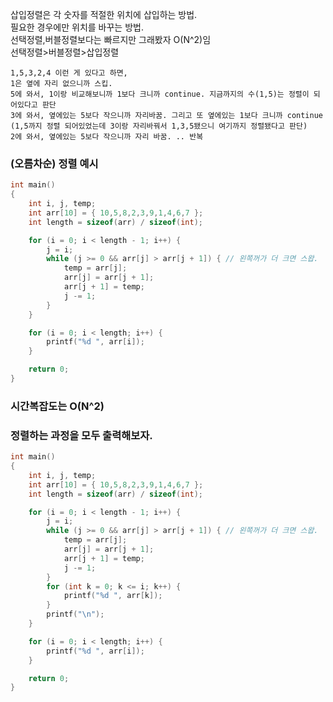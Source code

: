삽입정렬은 각 숫자를 적절한 위치에 삽입하는 방법.<br>
필요한 경우에만 위치를 바꾸는 방법.<br>
선택정렬,버블정렬보다는 빠르지만 그래봤자 O(N^2)임<br>
선택정렬>버블정렬>삽입정렬<br>
```
1,5,3,2,4 이런 게 있다고 하면,
1은 옆에 자리 없으니까 스킵. 
5에 와서, 1이랑 비교해보니까 1보다 크니까 continue. 지금까지의 수(1,5)는 정렬이 되어있다고 판단
3에 와서, 옆에있는 5보다 작으니까 자리바꿈. 그리고 또 옆에있는 1보다 크니까 continue (1,5까지 정렬 되어있었는데 3이랑 자리바꿔서 1,3,5됐으니 여기까지 정렬됐다고 판단)
2에 와서, 옆에있는 5보다 작으니까 자리 바꿈. .. 반복
```
### (오름차순) 정렬 예시
```c
int main()
{
	int i, j, temp;
	int arr[10] = { 10,5,8,2,3,9,1,4,6,7 };
	int length = sizeof(arr) / sizeof(int);

	for (i = 0; i < length - 1; i++) {
		j = i;
		while (j >= 0 && arr[j] > arr[j + 1]) { // 왼쪽꺼가 더 크면 스왑.
			temp = arr[j];
			arr[j] = arr[j + 1];
			arr[j + 1] = temp;
			j -= 1;
		}
	}

	for (i = 0; i < length; i++) {
		printf("%d ", arr[i]);
	}

	return 0;
}
```
### 시간복잡도는 O(N^2)

### 정렬하는 과정을 모두 출력해보자.
```c
int main()
{
	int i, j, temp;
	int arr[10] = { 10,5,8,2,3,9,1,4,6,7 };
	int length = sizeof(arr) / sizeof(int);

	for (i = 0; i < length - 1; i++) {
		j = i;
		while (j >= 0 && arr[j] > arr[j + 1]) { // 왼쪽꺼가 더 크면 스왑.
			temp = arr[j];
			arr[j] = arr[j + 1];
			arr[j + 1] = temp;
			j -= 1;
		}
		for (int k = 0; k <= i; k++) {
			printf("%d ", arr[k]);
		}
		printf("\n");
	}

	for (i = 0; i < length; i++) {
		printf("%d ", arr[i]);
	}

	return 0;
}
```
